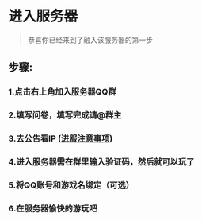 # 进入服务器
> 恭喜你已经来到了融入该服务器的第一步
## 步骤:
### 1.点击右上角加入服务器QQ群
### 2.填写问卷，填写完成请@群主
### 3.去公告看IP ([进服注意事项](wrongs.md))
### 4.进入服务器需在群里输入验证码，然后就可以玩了
### 5.将QQ账号和游戏名绑定（可选）
### 6.在服务器愉快的游玩吧
